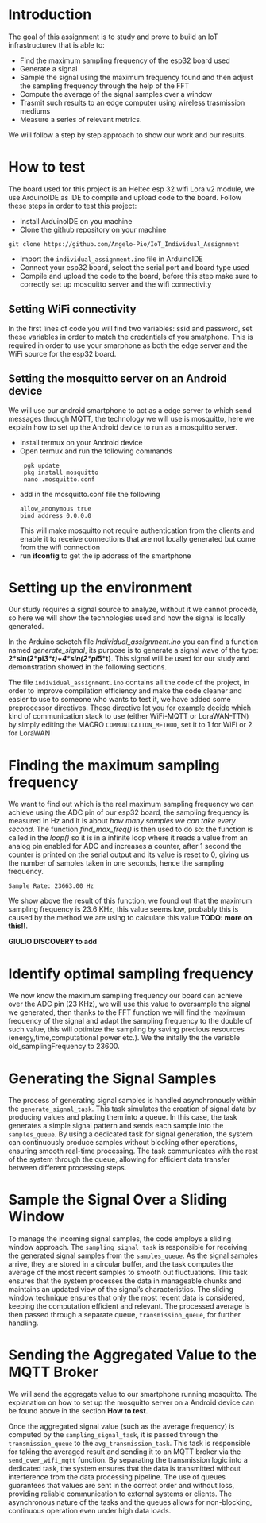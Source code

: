 # Introduction

The goal of this assignment is to study and prove to build an IoT infrastructurev that is able to:
* Find the maximum sampling frequency of the esp32 board used 
* Generate a signal
* Sample the signal using the maximum frequency found and then adjust the sampling frequency through the help of the FFT
* Compute the average of the signal samples over a window
* Trasmit such results to an edge computer using wireless trasmission mediums 
* Measure a series of relevant metrics.

We will follow a step by step approach to show our work and our results.




# How to test

The board used for this project is an Heltec esp 32 wifi Lora v2 module, we use ArduinoIDE as IDE to compile and upload code to the board.
Follow these steps in order to test this project: 

* Install ArduinoIDE on you machine 
* Clone the github repository on your machine 
```
git clone https://github.com/Angelo-Pio/IoT_Individual_Assignment
```
* Import the `individual_assignment.ino` file in ArduinoIDE
* Connect your esp32 board, select the serial port and board type used 
* Compile and upload the code to the board, before this step make sure to correctly set up mosquitto server and the wifi connectivity

## Setting WiFi connectivity

In the first lines of code you will find two variables: ssid and password, set these variables in order to match the credentials of you smatphone.
This is required in order to use your smarphone as both the edge server and the WiFi source for the esp32 board.

## Setting the mosquitto server on an Android device

We will use our android smartphone to act as a edge server to which send messages through MQTT, the technology we will use is mosquitto, here we explain how to set up the Android device to run as a mosquitto server.

* Install termux on your Android device
* Open termux and run the following commands
   ```
    pgk update
    pkg install mosquitto
    nano .mosquitto.conf
    ```
* add in the mosquitto.conf file the following
    ```
    allow_anonymous true
    bind_address 0.0.0.0
    ```
    This will make mosquitto not require authentication from the clients and enable it to receive connections that are not locally generated but come from the wifi connection
* run **ifconfig** to get the ip address of the smartphone

# Setting up the environment

Our study requires a signal source to analyze, without it we cannot procede, so here we will show the technologies used and how the signal is locally generated.

In the Arduino scketch file _Individual_assignment.ino_ you can find a function named _generate_signal_, its purpose is to generate a signal wave of the type: __2\*sin(2\*pi*3\*t)+4\*sin(2\*pi*5\*t)__.
This signal will be used for our study and demonstration showed in the following sections.

The file `individual_assignment.ino` contains all the code of the project, in order to improve compilation efficiency and make the code cleaner and easier to use to someone who wants to test it, we have added some preprocessor directives.
These directive let you for example decide which kind of communication stack to use (either WiFi-MQTT or LoraWAN-TTN) by simply editing the MACRO `COMMUNICATION_METHOD`, set it to 1 for WiFi or 2 for LoraWAN

# Finding the maximum sampling frequency


We want to find out which is the real maximum sampling frequency we can achieve using the ADC pin of our esp32 board, the sampling frequency is measured in Hz and it is about _how many samples we can take every second_. 
The function _find\_max\_freq()_ is then used to do so: 
the function is called in the _loop()_ so it is in a infinite loop where it reads a value from an analog pin enabled for ADC and increases a counter, after 1 second the counter is printed on the serial output and its value is reset to 0, giving us the number of samples taken in one seconds, hence the sampling frequency.

```
Sample Rate: 23663.00 Hz
```

We show above the result of this function, we found out that the maximum sampling frequency is 23.6 KHz, this value seems low, probably this is caused by the method we are using to calculate this value **TODO: more on this!!**.

**GIULIO DISCOVERY to add**
# Identify optimal sampling frequency

We now know the maximum sampling frequency our board can achieve over the ADC pin (23 KHz), we will use this value to oversample the signal we generated, then thanks to the FFT function we will find the maximum frequency of the signal and adapt the sampling frequency to the double of such value, this will optimize the sampling by saving precious resources (energy,time,computational power etc.).
We the initally the the variable old_samplingFrequency to 23600.



# Generating the Signal Samples
The process of generating signal samples is handled asynchronously within the `generate_signal_task`. This task simulates the creation of signal data by producing values and placing them into a queue. In this case, the task generates a simple signal pattern and sends each sample into the `samples_queue`. By using a dedicated task for signal generation, the system can continuously produce samples without blocking other operations, ensuring smooth real-time processing. The task communicates with the rest of the system through the queue, allowing for efficient data transfer between different processing steps.

# Sample the Signal Over a Sliding Window
To manage the incoming signal samples, the code employs a sliding window approach. The `sampling_signal_task` is responsible for receiving the generated signal samples from the `samples_queue`. As the signal samples arrive, they are stored in a circular buffer, and the task computes the average of the most recent samples to smooth out fluctuations. This task ensures that the system processes the data in manageable chunks and maintains an updated view of the signal’s characteristics. The sliding window technique ensures that only the most recent data is considered, keeping the computation efficient and relevant. The processed average is then passed through a separate queue, `transmission_queue`, for further handling.

# Sending the Aggregated Value to the MQTT Broker
We will send the aggregate value to our smartphone running mosquitto. The explanation on how to set up the mosquitto server on a Android device can be found above in the section **How to test**.

Once the aggregated signal value (such as the average frequency) is computed by the `sampling_signal_task`, it is passed through the `transmission_queue` to the `avg_transmission_task`. This task is responsible for taking the averaged result and sending it to an MQTT broker via the `send_over_wifi_mqtt` function. By separating the transmission logic into a dedicated task, the system ensures that the data is transmitted without interference from the data processing pipeline. The use of queues guarantees that values are sent in the correct order and without loss, providing reliable communication to external systems or clients. The asynchronous nature of the tasks and the queues allows for non-blocking, continuous operation even under high data loads.


